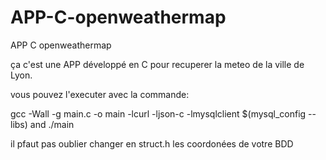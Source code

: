 # APP-C-openweathermap
APP C openweathermap


ça c'est une APP développé en C pour recuperer la meteo de la ville de Lyon.


vous pouvez l'executer avec la commande:

 gcc -Wall -g main.c -o main -lcurl -ljson-c -lmysqlclient $(mysql_config --libs) 
 and
./main


il pfaut pas oublier changer en struct.h les coordonées de votre BDD

